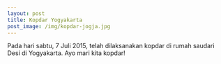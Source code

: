 ```yaml
---
layout: post
title: Kopdar Yogyakarta
post_image: /img/kopdar-jogja.jpg
---
```



Pada hari sabtu, 7 Juli 2015, telah dilaksanakan kopdar di rumah saudari
Desi di Yogyakarta. Ayo mari kita kopdar!
